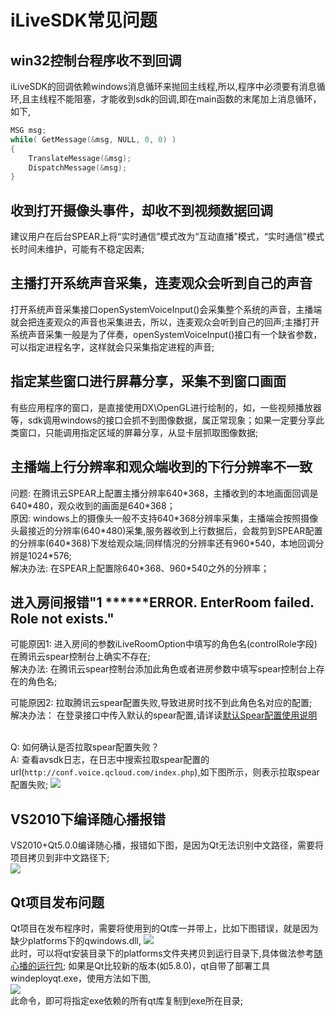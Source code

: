 # iLiveSDK常见问题

## win32控制台程序收不到回调
iLiveSDK的回调依赖windows消息循环来抛回主线程,所以,程序中必须要有消息循环,且主线程不能阻塞，才能收到sdk的回调,即在main函数的末尾加上消息循环，如下,

```c++
MSG msg;
while( GetMessage(&msg, NULL, 0, 0) )
{
	TranslateMessage(&msg);
	DispatchMessage(&msg);
}
```

## 收到打开摄像头事件，却收不到视频数据回调
建议用户在后台SPEAR上将“实时通信”模式改为“互动直播”模式，“实时通信”模式长时间未维护，可能有不稳定因素;

## 主播打开系统声音采集，连麦观众会听到自己的声音
打开系统声音采集接口openSystemVoiceInput()会采集整个系统的声音，主播端就会把连麦观众的声音也采集进去，所以，连麦观众会听到自己的回声;主播打开系统声音采集一般是为了伴奏，openSystemVoiceInput()接口有一个缺省参数，可以指定进程名字，这样就会只采集指定进程的声音;

## 指定某些窗口进行屏幕分享，采集不到窗口画面
有些应用程序的窗口，是直接使用DX\OpenGL进行绘制的，如，一些视频播放器等，sdk调用windows的接口会抓不到图像数据，属正常现象；如果一定要分享此类窗口，只能调用指定区域的屏幕分享，从显卡层抓取图像数据;

## 主播端上行分辨率和观众端收到的下行分辨率不一致
问题: 在腾讯云SPEAR上配置主播分辨率640\*368，主播收到的本地画面回调是640\*480，观众收到的画面是640\*368；<br/>
原因: windows上的摄像头一般不支持640\*368分辨率采集，主播端会按照摄像头最接近的分辨率(640\*480)采集,服务器收到上行数据后，会裁剪到SPEAR配置的分辨率(640\*368)下发给观众端;同样情况的分辨率还有960\*540，本地回调分辨是1024\*576;<br/>
解决办法: 在SPEAR上配置除640\*368、960\*540之外的分辨率；

## 进入房间报错"1 ******ERROR. EnterRoom failed. Role not exists."

可能原因1: 进入房间的参数iLiveRoomOption中填写的角色名(controlRole字段)在腾讯云spear控制台上确实不存在;<br/>
解决办法: 在腾讯云spear控制台添加此角色或者进房参数中填写spear控制台上存在的角色名;

可能原因2: 拉取腾讯云spear配置失败,导致进房时找不到此角色名对应的配置;<br/>
解决办法： 在登录接口中传入默认的spear配置,请详读[默认Spear配置使用说明](https://github.com/zhaoyang21cn/iLiveSDK_PC_Suixinbo/blob/master/doc/defaultSpearCfg.md)
<br/><br/>

Q: 如何确认是否拉取spear配置失败？<br/>
A: 查看avsdk日志，在日志中搜索拉取spear配置的url(```http://conf.voice.qcloud.com/index.php```),如下图所示，则表示拉取spear配置失败;
![](https://main.qcloudimg.com/raw/ef964eb3fa7a57e4c5f86663d8d45f86.png)

## VS2010下编译随心播报错
VS2010+Qt5.0.0编译随心播，报错如下图，是因为Qt无法识别中文路径，需要将项目拷贝到非中文路径下;<br/>
![](https://main.qcloudimg.com/raw/c17c15775c21cd3d6624f150abfd19b3.png)

## Qt项目发布问题
Qt项目在发布程序时，需要将使用到的Qt库一并带上，比如下图错误，就是因为缺少platforms下的qwindows.dll,
![](https://mc.qcloudimg.com/static/img/d02789098baddec63c21cd7102793805/image.png)
<br/>此时，可以将qt安装目录下的platforms文件夹拷贝到运行目录下,具体做法参考[随心播的运行包](http://dldir1.qq.com/hudongzhibo/git/iLiveSDK_PC_Suixinbo/suixinbo_run.zip);
如果是Qt比较新的版本(如5.8.0)，qt自带了部署工具windeployqt.exe，使用方法如下图,<br/>
![](https://mc.qcloudimg.com/static/img/a5a569f419220aa4b161697bd8126fec/image.png)
<br/>
此命令，即可将指定exe依赖的所有qt库复制到exe所在目录;
